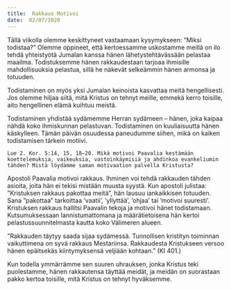 ```yaml
---
title:  Rakkaus Motivoi
date:  02/07/2020
---
```


Tällä viikolla olemme keskittyneet vastaamaan kysymykseen: ”Miksi todistaa?” Olemme oppineet, että kertoessamme uskostamme meillä on ilo tehdä yhteistyötä Jumalan kanssa hänen lähetystehtävässään pelastaa maailma. Todistuksemme hänen rakkaudestaan tarjoaa ihmisille mahdollisuuksia pelastua, sillä he näkevät selkeämmin hänen armonsa ja totuuden.

Todistaminen on myös yksi Jumalan keinoista kasvattaa meitä hengellisesti. Jos olemme hiljaa siitä, mitä Kristus on tehnyt meille, emmekä kerro toisille, aito hengellinen elämä kuihtuu meistä.

Todistaminen yhdistää sydämemme Herran sydämeen – hänen, joka kaipaa nähdä koko ihmiskunnan pelastuvan. Todistaminen on kuuliaisuutta hänen käskylleen. Tämän päivän osuudessa paneudumme siihen, mikä on kaiken todistamisen tärkein motiivi.

`Lue 2. Kor. 5:14, 15, 18–20. Mikä motivoi Paavalia kestämään koettelemuksia, vaikeuksia, vastoinkäymisiä ja ahdinkoa evankeliumin tähden? Mistä löydämme saman motivaation palvella Kristusta?`

Apostoli Paavalia motivoi rakkaus. Ihminen voi tehdä rakkauden tähden asioita, joita hän ei tekisi mistään muusta syystä. Kun apostoli julistaa: ”Kristuksen rakkaus pakottaa meitä”, hän lausuu iankaikkisen totuuden. Sana ”pakottaa” tarkoittaa ’vaatii’, ’yllyttää’, ’ohjaa’ tai ’motivoi suuresti’. Kristuksen rakkaus hallitsi Paavalin tekoja ja motivoi hänet todistamaan. Kutsumuksessaan lannistumattomana ja määrätietoisena hän kertoi pelastussuunnitelmasta kautta koko Välimeren alueen.

”Rakkauden täytyy saada sijaa sydämessä. Tunnollisen kristityn toiminnan vaikuttimena on syvä rakkaus Mestariinsa. Rakkaudesta Kristukseen versoo hänen epäitsekäs kiintymyksensä veljiään kohtaan.” (KI 401.)

Kun todella ymmärrämme sen suuren uhrauksen, jonka Kristus teki puolestamme, hänen rakkautensa täyttää meidät, ja meidän on suorastaan pakko kertoa toisille, mitä Kristus on tehnyt hyväksemme.